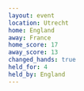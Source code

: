 ```yaml
---
layout: event
location: Utrecht
home: England
away: France
home_score: 17
away_score: 13
changed_hands: true
held_for: 4
held_by: England
---
```

